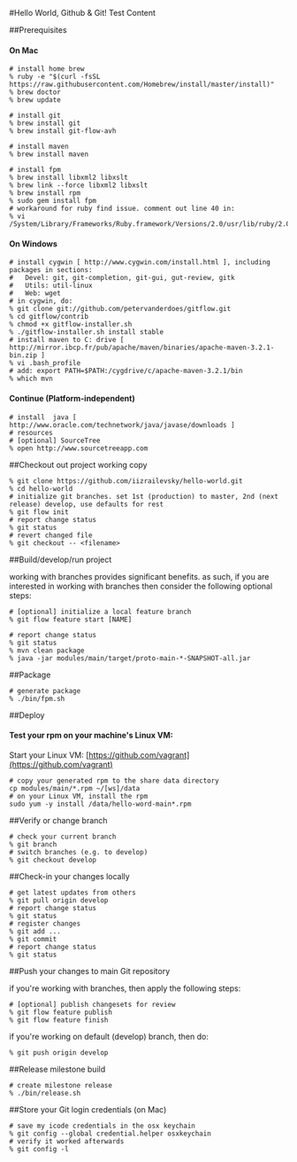 #Hello World, Github & Git!
Test Content

##Prerequisites

#### On Mac
```shell
# install home brew
% ruby -e "$(curl -fsSL https://raw.githubusercontent.com/Homebrew/install/master/install)"
% brew doctor
% brew update

# install git
% brew install git
% brew install git-flow-avh

# install maven
% brew install maven

# install fpm
% brew install libxml2 libxslt
% brew link --force libxml2 libxslt
% brew install rpm
% sudo gem install fpm
# workaround for ruby find issue. comment out line 40 in:
% vi /System/Library/Frameworks/Ruby.framework/Versions/2.0/usr/lib/ruby/2.0.0/find.rb
```

#### On Windows
```shell
# install cygwin [ http://www.cygwin.com/install.html ], including packages in sections:
# 	Devel: git, git-completion, git-gui, gut-review, gitk
#	Utils: util-linux
#	Web: wget
# in cygwin, do:
% git clone git://github.com/petervanderdoes/gitflow.git
% cd gitflow/contrib
% chmod +x gitflow-installer.sh
% ./gitflow-installer.sh install stable
# install maven to C: drive [ http://mirror.ibcp.fr/pub/apache/maven/binaries/apache-maven-3.2.1-bin.zip ]
% vi .bash_profile
# add: export PATH=$PATH:/cygdrive/c/apache-maven-3.2.1/bin
% which mvn
```

#### Continue (Platform-independent)
```shell
# install  java [ http://www.oracle.com/technetwork/java/javase/downloads ]
# resources
# [optional] SourceTree
% open http://www.sourcetreeapp.com
```

##Checkout out project working copy

```shell
% git clone https://github.com/iizrailevsky/hello-world.git 
% cd hello-world
# initialize git branches. set 1st (production) to master, 2nd (next release) develop, use defaults for rest
% git flow init
# report change status
% git status
# revert changed file
% git checkout -- <filename>
```

##Build/develop/run project

working with branches provides significant benefits. as such, if you are interested in working with branches then consider the following optional steps:

```shell
# [optional] initialize a local feature branch
% git flow feature start [NAME]
```

```shell
# report change status
% git status
% mvn clean package
% java -jar modules/main/target/proto-main-*-SNAPSHOT-all.jar
```

##Package

```shell
# generate package
% ./bin/fpm.sh
```

##Deploy

#### Test your rpm on your machine's Linux VM:
Start your Linux VM: [https://github.com/vagrant](https://github.com/vagrant)
```shell
# copy your generated rpm to the share data directory
cp modules/main/*.rpm ~/[ws]/data
# on your Linux VM, install the rpm
sudo yum -y install /data/hello-word-main*.rpm
```

##Verify or change branch

```shell
# check your current branch
% git branch
# switch branches (e.g. to develop)
% git checkout develop
```

##Check-in your changes locally

```shell
# get latest updates from others
% git pull origin develop
# report change status
% git status
# register changes
% git add ...
% git commit
# report change status
% git status
```

##Push your changes to main Git repository

if you're working with branches, then apply the following steps:

```shell
# [optional] publish changesets for review
% git flow feature publish
% git flow feature finish
```

if you're working on default (develop) branch, then do:

```shell
% git push origin develop
```

##Release milestone build
```shell
# create milestone release
% ./bin/release.sh
```

##Store your Git login credentials (on Mac)
```shell
# save my icode credentials in the osx keychain
% git config --global credential.helper osxkeychain
# verify it worked afterwards
% git config -l
```
